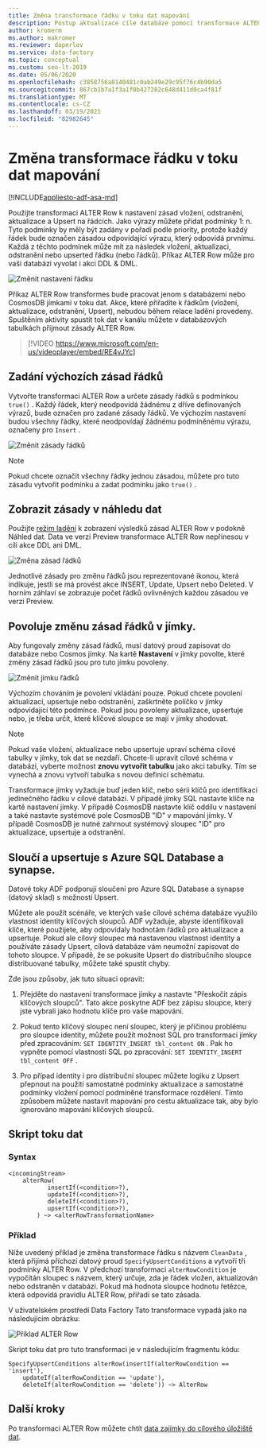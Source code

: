 ```yaml
---
title: Změna transformace řádku v toku dat mapování
description: Postup aktualizace cíle databáze pomocí transformace ALTER Row v toku dat při mapování
author: kromerm
ms.author: makromer
ms.reviewer: daperlov
ms.service: data-factory
ms.topic: conceptual
ms.custom: seo-lt-2019
ms.date: 05/06/2020
ms.openlocfilehash: c3858756a0140481c0ab249e29c95f76c4b90da5
ms.sourcegitcommit: 867cb1b7a1f3a1f0b427282c648d411d0ca4f81f
ms.translationtype: MT
ms.contentlocale: cs-CZ
ms.lasthandoff: 03/19/2021
ms.locfileid: "82982645"
---
```

# <a name="alter-row-transformation-in-mapping-data-flow"></a>Změna transformace řádku v toku dat mapování

[!INCLUDE[appliesto-adf-asa-md](includes/appliesto-adf-asa-md.md)]

Použijte transformaci ALTER Row k nastavení zásad vložení, odstranění, aktualizace a Upsert na řádcích. Jako výrazy můžete přidat podmínky 1: n. Tyto podmínky by měly být zadány v pořadí podle priority, protože každý řádek bude označen zásadou odpovídající výrazu, který odpovídá prvnímu. Každá z těchto podmínek může mít za následek vložení, aktualizaci, odstranění nebo upserted řádku (nebo řádků). Příkaz ALTER Row může pro vaši databázi vyvolat i akci DDL & DML.

![Změnit nastavení řádku](media/data-flow/alter-row1.png "Změnit nastavení řádku")

Příkaz ALTER Row transformes bude pracovat jenom s databázemi nebo CosmosDB jímkami v toku dat. Akce, které přiřadíte k řádkům (vložení, aktualizace, odstranění, Upsert), nebudou během relace ladění provedeny. Spuštěním aktivity spustit tok dat v kanálu můžete v databázových tabulkách přijmout zásady ALTER Row.

> [!VIDEO https://www.microsoft.com/en-us/videoplayer/embed/RE4vJYc]

## <a name="specify-a-default-row-policy"></a>Zadání výchozích zásad řádků

Vytvořte transformaci ALTER Row a určete zásady řádků s podmínkou `true()` . Každý řádek, který neodpovídá žádnému z dříve definovaných výrazů, bude označen pro zadané zásady řádků. Ve výchozím nastavení budou všechny řádky, které neodpovídají žádnému podmíněnému výrazu, označeny pro `Insert` .

![Změnit zásady řádků](media/data-flow/alter-row4.png "Změnit zásady řádků")

> [!NOTE]
> Pokud chcete označit všechny řádky jednou zásadou, můžete pro tuto zásadu vytvořit podmínku a zadat podmínku jako `true()` .

## <a name="view-policies-in-data-preview"></a>Zobrazit zásady v náhledu dat

Použijte [režim ladění](concepts-data-flow-debug-mode.md) k zobrazení výsledků zásad ALTER Row v podokně Náhled dat. Data ve verzi Preview transformace ALTER Row nepřinesou v cíli akce DDL ani DML.

![Změna zásad řádků](media/data-flow/alter-row3.png "Změna zásad řádků")

Jednotlivé zásady pro změnu řádků jsou reprezentované ikonou, která indikuje, jestli se má provést akce INSERT, Update, Upsert nebo Deleted. V horním záhlaví se zobrazuje počet řádků ovlivněných každou zásadou ve verzi Preview.

## <a name="allow-alter-row-policies-in-sink"></a>Povoluje změnu zásad řádků v jímky.

Aby fungovaly změny zásad řádků, musí datový proud zapisovat do databáze nebo Cosmos jímky. Na kartě **Nastavení** v jímky povolte, které změny zásad řádků jsou pro tuto jímku povoleny.

![Změnit jímku řádků](media/data-flow/alter-row2.png "Změnit jímku řádků")

Výchozím chováním je povolení vkládání pouze. Pokud chcete povolení aktualizací, upsertuje nebo odstranění, zaškrtněte políčko v jímky odpovídající této podmínce. Pokud jsou povoleny aktualizace, upsertuje nebo, je třeba určit, které klíčové sloupce se mají v jímky shodovat.

> [!NOTE]
> Pokud vaše vložení, aktualizace nebo upsertuje upraví schéma cílové tabulky v jímky, tok dat se nezdaří. Chcete-li upravit cílové schéma v databázi, vyberte možnost **znovu vytvořit tabulku** jako akci tabulky. Tím se vynechá a znovu vytvoří tabulka s novou definicí schématu.

Transformace jímky vyžaduje buď jeden klíč, nebo sérii klíčů pro identifikaci jedinečného řádku v cílové databázi. V případě jímky SQL nastavte klíče na kartě nastavení jímky. V případě CosmosDB nastavte klíč oddílu v nastavení a také nastavte systémové pole CosmosDB "ID" v mapování jímky. V případě CosmosDB je nutné zahrnout systémový sloupec "ID" pro aktualizace, upsertuje a odstranění.

## <a name="merges-and-upserts-with-azure-sql-database-and-synapse"></a>Sloučí a upsertuje s Azure SQL Database a synapse.

Datové toky ADF podporují sloučení pro Azure SQL Database a synapse (datový sklad) s možností Upsert.

Můžete ale použít scénáře, ve kterých vaše cílové schéma databáze využilo vlastnost identity klíčových sloupců. ADF vyžaduje, abyste identifikovali klíče, které použijete, aby odpovídaly hodnotám řádků pro aktualizace a upsertuje. Pokud ale cílový sloupec má nastavenou vlastnost identity a používáte zásady Upsert, cílová databáze vám neumožní zapisovat do tohoto sloupce. V případě, že se pokusíte Upsert do distribučního sloupce distribuované tabulky, můžete také spustit chyby.

Zde jsou způsoby, jak tuto situaci opravit:

1. Přejděte do nastavení transformace jímky a nastavte "Přeskočit zápis klíčových sloupců". Tato akce poskytne ADF bez zápisu sloupce, který jste vybrali jako hodnotu klíče pro vaše mapování.

2. Pokud tento klíčový sloupec není sloupec, který je příčinou problému pro sloupce identity, můžete použít možnost SQL pro transformaci jímky před zpracováním: ```SET IDENTITY_INSERT tbl_content ON``` . Pak ho vypněte pomocí vlastnosti SQL po zpracování: ```SET IDENTITY_INSERT tbl_content OFF``` .

3. Pro případ identity i pro distribuční sloupec můžete logiku z Upsert přepnout na použití samostatné podmínky aktualizace a samostatné podmínky vložení pomocí podmíněné transformace rozdělení. Tímto způsobem můžete nastavit mapování pro cestu aktualizace tak, aby bylo ignorováno mapování klíčových sloupců.

## <a name="data-flow-script"></a>Skript toku dat

### <a name="syntax"></a>Syntax

```
<incomingStream>
    alterRow(
           insertIf(<condition>?),
           updateIf(<condition>?),
           deleteIf(<condition>?),
           upsertIf(<condition>?),
        ) ~> <alterRowTransformationName>
```

### <a name="example"></a>Příklad

Níže uvedený příklad je změna transformace řádku s názvem `CleanData` , která přijímá příchozí datový proud `SpecifyUpsertConditions` a vytvoří tři podmínky ALTER Row. V předchozí transformaci `alterRowCondition` je vypočítán sloupec s názvem, který určuje, zda je řádek vložen, aktualizován nebo odstraněn v databázi. Pokud má hodnota sloupce hodnotu řetězce, která odpovídá pravidlu ALTER Row, přiřadí se tato zásada.

V uživatelském prostředí Data Factory Tato transformace vypadá jako na následujícím obrázku:

![Příklad ALTER Row](media/data-flow/alter-row4.png "Příklad ALTER Row")

Skript toku dat pro tuto transformaci je v následujícím fragmentu kódu:

```
SpecifyUpsertConditions alterRow(insertIf(alterRowCondition == 'insert'),
    updateIf(alterRowCondition == 'update'),
    deleteIf(alterRowCondition == 'delete')) ~> AlterRow
```

## <a name="next-steps"></a>Další kroky

Po transformaci ALTER Row můžete chtít [data zajímky do cílového úložiště dat](data-flow-sink.md).
